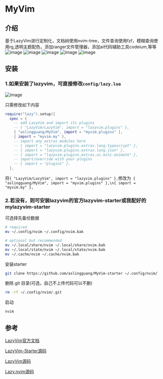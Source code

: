 # MyVim
## 介绍
基于LazyVim进行定制化，文档树使用nvim-tree，文件查询使用fzf，模糊查询使用rg,透明主题配色，添加ranger文件管理器，添加ai代码辅助工具codeium,等等
![image](https://github.com/aslingguang/MyVim/assets/74995823/0e85354b-ba80-4c58-84ab-de432ae65edb)
![image](https://github.com/aslingguang/MyVim/assets/74995823/92e05562-d9bd-445b-8aa1-649ccab0bb12)
![image](https://github.com/aslingguang/MyVim/assets/74995823/b092542e-cd51-43f9-ab6c-fae31718251c)
![image](https://github.com/aslingguang/MyVim/assets/74995823/692056c0-9517-40c9-a4aa-9580dc9c5d09)
![image](https://github.com/aslingguang/MyVim/assets/74995823/2fbcab50-1080-4e05-aaca-95354a414fca)

## 安装
### 1.如果安装了lazyvim，可直接修改`config/lazy.lua`
![image](https://github.com/aslingguang/MyVim-starter/assets/74995823/0f31d72f-ad81-49b0-be69-f3b61d7acca9)

只需修改如下内容
```lua
require("lazy").setup({
  spec = {
    -- add LazyVim and import its plugins
    -- { "LazyVim/LazyVim", import = "lazyvim.plugins" },
    { "aslingguang/MyVim", import = "myvim.plugins" },
    { import = "myvim.my" },
    -- import any extras modules here
    -- { import = "lazyvim.plugins.extras.lang.typescript" },
    -- { import = "lazyvim.plugins.extras.lang.json" },
    -- { import = "lazyvim.plugins.extras.ui.mini-animate" },
    -- import/override with your plugins
    -- { import = "plugins" },
  },
```
将`{ "LazyVim/LazyVim", import = "lazyvim.plugins" },`修改为` { "aslingguang/MyVim", import = "myvim.plugins" },\n{ import = "myvim.my" },`

### 2.若没有，则可安装lazyvim的官方lazyvim-starter或我配好的mylazyvim-starter
可选择先备份数据
```bash
# required
mv ~/.config/nvim ~/.config/nvim.bak

# optional but recommended
mv ~/.local/share/nvim ~/.local/share/nvim.bak
mv ~/.local/state/nvim ~/.local/state/nvim.bak
mv ~/.cache/nvim ~/.cache/nvim.bak
```
安装starter
```bash
git clone https://github.com/aslingguang/MyVim-starter ~/.config/nvim/
```
删除.git 目录(可选，自己不上传代码可以不删)
```bash
rm -rf ~/.config/nvim/.git
```

启动
```bash
nvim
```
## 参考
[LazyVim官方文档](https://www.lazyvim.org/)

[LazyVim-Starter源码](https://github.com/LazyVim/starter)

[LazyVim源码](https://github.com/LazyVim/LazyVim)

[Lazy.nvim源码](https://github.com/folke/lazy.nvim)




